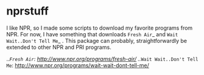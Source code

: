 nprstuff
===========

I like NPR, so I made some scripts to download my favorite programs
from NPR. For now, I have something that downloads `Fresh Air`_ and `Wait Wait..Don't Tell Me`_ . This package can probably, straightforwardly be
extended to other NPR and PRI programs.

.._`Fresh Air`: http://www.npr.org/programs/fresh-air/
.._`Wait Wait..Don't Tell Me`: http://www.npr.org/programs/wait-wait-dont-tell-me/ 
